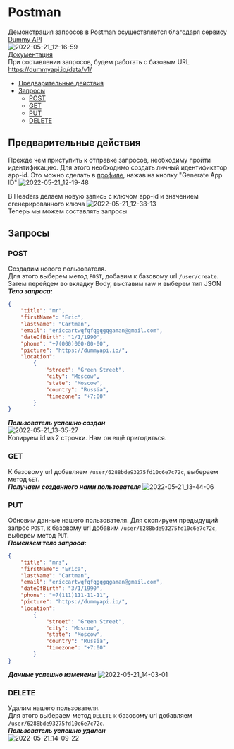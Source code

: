 # Postman
Демонстрация запросов в Postman осуществляется благодаря сервису [Dummy API](https://dummyapi.io/docs)</br>
![2022-05-21_12-16-59](https://user-images.githubusercontent.com/40222971/169644911-23dfaf52-dc2f-41a6-90cc-7f166374c616.png)</br>
[Документация](https://dummyapi.io/docs)</br>
При составлении запросов, будем работать с базовым URL https://dummyapi.io/data/v1/</br>
- [Предварительные действия](https://github.com/Brilliantine/Postman#предварительные-действия)
- [Запросы](https://github.com/Brilliantine/Postman#запросы)
    - [POST](https://github.com/Brilliantine/Postman#post)
    - [GET](https://github.com/Brilliantine/Postman#get)
    - [PUT](https://github.com/Brilliantine/Postman#put)
    - [DELETE](https://github.com/Brilliantine/Postman#delete)
## Предварительные действия
Прежде чем приступить к отправке запросов, необходиму пройти идентификацию. Для этого необходимо создать личный идентификатор app-id. Это можно сделать в [профиле](https://dummyapi.io/account), нажав на кнопку "Generate App ID"
![2022-05-21_12-19-48](https://user-images.githubusercontent.com/40222971/169645356-7bf3cf4d-9119-452c-869c-5a7f2503250b.png)</br>

В Headers делаем новую запись с ключом app-id и значением сгенерированного ключа
![2022-05-21_12-38-13](https://user-images.githubusercontent.com/40222971/169645680-be2e8ad1-900e-4e4e-b80a-ffbb784dc346.png)</br>
Теперь мы можем составлять запросы</br>
## Запросы
### POST
Создадим нового пользователя.</br>
Для этого выберем метод `POST`, добавим к базовому url `/user/create`. Затем перейдем во вкладку Body, выставим raw и выберем тип JSON</br>
***Тело запроса:***
```JSON
{
    "title": "mr",
    "firstName": "Eric",
    "lastName": "Cartman",
    "email": "ericcartwqfqfqgqgqgaman@gmail.com",
    "dateOfBirth": "1/1/1990",
    "phone": "+7(000)000-00-00",
    "picture": "https://dummyapi.io/",
    "location":
        {
            "street": "Green Street",
            "city": "Moscow",
            "state": "Moscow",
            "country": "Russia",
            "timezone": "+7:00"
        }
}
```
***Пользователь успешно создан***</br>
![2022-05-21_13-35-27](https://user-images.githubusercontent.com/40222971/169647783-3f703585-d1cf-4e72-9537-89391fc4c629.png)</br>
Копируем id из 2 строчки. Нам он ещё пригодиться.</br>
### GET
К базовому url добавляем `/user/6288bde93275fd10c6e7c72c`, выбераем метод `GET`.</br>
***Получаем созданного нами пользователя***
![2022-05-21_13-44-06](https://user-images.githubusercontent.com/40222971/169648143-b7a5a48e-0900-46b4-9344-cdbe4801ffb5.png)</br>
### PUT
Обновим данные нашего пользователя. Для скопируем предыдущий запрос `POST`, к базовому url добавим `/user/6288bde93275fd10c6e7c72c`, выберем метод `PUT`.</br>
***Поменяем тело запроса:***
```JSON
{
    "title": "mrs",
    "firstName": "Erica",
    "lastName": "Cartman",
    "email": "ericcartwqfqfqgqgqgaman@gmail.com",
    "dateOfBirth": "3/1/1990",
    "phone": "+7(111)111-11-11",
    "picture": "https://dummyapi.io/",
    "location":
        {
            "street": "Green Street",
            "city": "Moscow",
            "state": "Moscow",
            "country": "Russia",
            "timezone": "+7:00"
        }
}
```
***Данные успешно изменены***
![2022-05-21_14-03-01](https://user-images.githubusercontent.com/40222971/169648798-20d91a8c-8252-4faf-8f04-840bcc790697.png)</br>
### DELETE
Удалим нашего пользователя.</br>
Для этого выбераем метод `DELETE` к базовому url добавляем `/user/6288bde93275fd10c6e7c72c`.</br>
***Пользователь успешно удален***</br>
![2022-05-21_14-09-22](https://user-images.githubusercontent.com/40222971/169649009-2c41462f-9984-4e5f-ab2e-f68511cab210.png)

